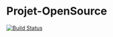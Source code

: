 # Projet-OpenSource

[![Build Status](https://travis-ci.com/ABRT29/Projet-OpenSource.svg?branch=main)](https://travis-ci.com/ABRT29/Projet-OpenSource)

<script type="text/javascript" src="https://cdnjs.buymeacoffee.com/1.0.0/button.prod.min.js" data-name="bmc-button" data-slug="gioha" data-color="#FFDD00" data-emoji="🍕"  data-font="Bree" data-text="Buy me a pizza" data-outline-color="#000000" data-font-color="#000000" data-coffee-color="#ffffff" ></script>
